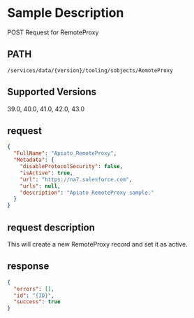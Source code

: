 # Sample Description
POST Request for RemoteProxy

## PATH
```
/services/data/{version}/tooling/sobjects/RemoteProxy
```
## Supported Versions
39.0, 40.0, 41.0, 42.0, 43.0

## request
```json
{
  "FullName": "Apiato_RemoteProxy",
  "Metadata": {
    "disableProtocolSecurity": false,
    "isActive": true,
    "url": "https://na7.salesforce.com",
    "urls": null,
    "description": "Apiato RemoteProxy sample."
  }
}
```

## request description
This will create a new RemoteProxy record and set it as active.

## response
```json
{
  "errors": [],
  "id": "{ID}",
  "success": true
}
```
